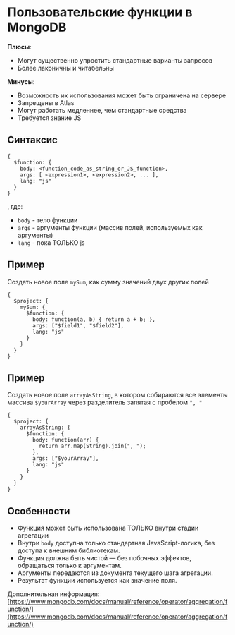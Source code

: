 # Пользовательcкие функции в MongoDB

**Плюсы**:
- Могут существенно упростить стандартные варианты запросов
- Более лаконичны и читабельны

**Минусы**:
- Возможность их использования может быть ограничена на сервере
- Запрещены в Atlas
- Могут работать медленнее, чем стандартные средства
- Требуется знание JS

## Синтаксис
```
{
  $function: {
    body: <function_code_as_string_or_JS_function>,
    args: [ <expression1>, <expression2>, ... ],
    lang: "js"
  }
}
```  
, где:
- `body` - тело функции
- `args` - аргументы функции (массив полей, используемых как аргументы)
- `lang` - пока ТОЛЬКО js

##  Пример
Создать новое поле `mySum`, как сумму значений двух других полей
```
{
  $project: {
    mySum: {
      $function: {
        body: function(a, b) { return a + b; },
        args: ["$field1", "$field2"],
        lang: "js"
      }
    }
  }
}
```

##  Пример
Создать новое поле `arrayAsString`, в котором собираются все элементы массива `$yourArray`
через разделитель запятая с пробелом `", "`
```
{
  $project: {
    arrayAsString: {
      $function: {
        body: function(arr) {
          return arr.map(String).join(", ");
        },
        args: ["$yourArray"],
        lang: "js"
      }
    }
  }  
}

```

## Особенности
- Функция может быть использована ТОЛЬКО внутри стадии агрегации
- Внутри `body` доступна только стандартная JavaScript-логика, без доступа к внешним библиотекам.
- Функция должна быть чистой — без побочных эффектов, обращаться только к аргументам.
- Аргументы передаются из документа текущего шага агрегации.
- Результат функции используется как значение поля.

Дополнительная информация: [https://www.mongodb.com/docs/manual/reference/operator/aggregation/function/](https://www.mongodb.com/docs/manual/reference/operator/aggregation/function/)